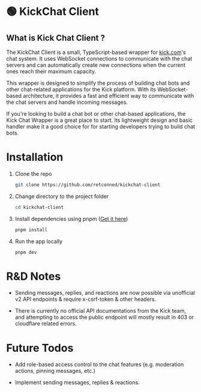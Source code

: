 # 🟢 KickChat Client

## **What is Kick Chat Client ?**

The KickChat Client is a small, TypeScript-based wrapper for [kick.com](https://kick.com)'s chat system. It uses WebSocket connections to communicate with the chat servers and can automatically create new connections when the current ones reach their maximum capacity.

This wrapper is designed to simplify the process of building chat bots and other chat-related applications for the Kick platform. With its WebSocket-based architecture, it provides a fast and efficient way to communicate with the chat servers and handle incoming messages.

If you're looking to build a chat bot or other chat-based applications, the Kick Chat Wrapper is a great place to start. Its lightweight design and basic handler make it a good choice for for starting developers trying to build chat bots.

# Installation

1. Clone the repo

   ```sh
   git clone https://github.com/retconned/kickchat-client
   ```

2. Change directory to the project folder

   ```sh
   cd kickchat-client
   ```

3. Install dependencies using pnpm ([Get it here](https://pnpm.io/installation))

   ```sh
   pnpm install
   ```

4. Run the app locally

   ```sh
   pnpm dev
   ```

# R&D Notes

- Sending messages, replies, and reactions are now possible via unofficial v2 API endpoints & require x-csrf-token & other headers.

- There is currently no official API documentations from the Kick team, and attempting to access the public endpoint will mostly result in 403 or cloudflare related errors.

# Future Todos

- Add role-based access control to the chat features (e.g. moderation actions, pinning messages, etc.)

- Implement sending messages, replies & reactions.

```

```
